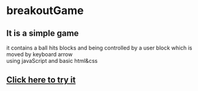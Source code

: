 # breakoutGame
## It is a simple game<br />
it contains a ball hits blocks and being controlled by a user block which is moved by keyboard arrow<br />
using javaScript and basic html&css
## [Click here to try it](https://htmlpreview.github.io/?https://github.com/Tasbeeh77/breakoutGame/blob/master/index.html)
